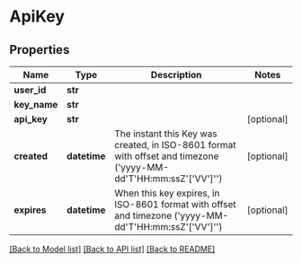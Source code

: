 # ApiKey

## Properties
Name | Type | Description | Notes
------------ | ------------- | ------------- | -------------
**user_id** | **str** |  | 
**key_name** | **str** |  | 
**api_key** | **str** |  | [optional] 
**created** | **datetime** | The instant this Key was created, in ISO-8601 format with offset and timezone (&#x27;yyyy-MM-dd&#x27;T&#x27;HH:mm:ssZ&#x27;[&#x27;VV&#x27;]&#x27;&#x27;) | [optional] 
**expires** | **datetime** | When this key expires, in ISO-8601 format with offset and timezone (&#x27;yyyy-MM-dd&#x27;T&#x27;HH:mm:ssZ&#x27;[&#x27;VV&#x27;]&#x27;&#x27;) | [optional] 

[[Back to Model list]](../README.md#documentation-for-models) [[Back to API list]](../README.md#documentation-for-api-endpoints) [[Back to README]](../README.md)

